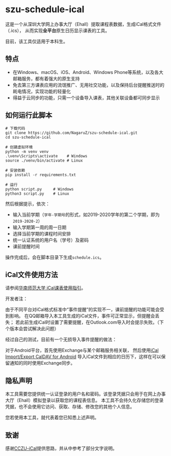 # szu-schedule-ical
这是一个从深圳大学网上办事大厅（Ehall）提取课程表数据，生成iCal格式文件（.ics），
从而实现**全平台**原生日历显示课表的工具。

目前，该工具仅适用于本科生。

## 特点
- 在Windows、macOS、iOS、Android、Windows Phone等系统，以及各大邮箱服务，都有着强大的原生支持
- 免去第三方课表应用的流氓推广、无用社交功能，以及保持后台提醒推送时的耗电情况，实现功能的轻量化
- 得益于云同步的功能，只需一个设备导入课表，其他关联设备都可同步显示


## 如何运行此脚本
```
# 下载代码
git clone https://github.com/NagaruZ/szu-schedule-ical.git
cd szu-schedule-ical

# 创建虚拟环境
python -m venv venv
.\venv\Scripts\activate    # Windows
source ./venv/bin/activate # Linux

# 安装依赖
pip install -r requirements.txt

# 运行
python script.py     # Windows
python3 script.py    # Linux
```
然后根据提示，依次：
- 输入当前学期（```学年-学期号```的形式，如2019-2020学年的第二个学期，即为```2019-2020-2```）
- 输入学期第一周的周一日期
- 选择当前学期的课程时间安排
- 统一认证系统的用户名（学号）及密码
- 课前提醒时间

操作完成后，会在脚本目录下生成```schedule.ics```。
## iCal文件使用方法
请参阅[华南师范大学 iCal课表使用指引](https://i.scnu.edu.cn/ical/doc#%E5%AF%BC%E5%85%A5%E7%9A%84%E6%AD%A5%E9%AA%A4)。

开发者注：

由于不同平台对iCal格式标准中“事件提醒”的实现不一，课前提醒的功能可能会受到影响。
在QQ邮箱导入本工具生成的iCal文件，事件可正常显示，但提醒会丢失；
若此前生成iCal时设置了需要提醒，在Outlook.com导入时会提示失败。（下个版本会尝试解决此问题）

经过自己的测试，目前有一个无损导入事件提醒的做法：

对于Android平台，首先使用Exchange与某个邮箱服务相关联，
然后使用[iCal Import/Export CalDAV for Android](https://apkpure.com/ical-import-export-caldav/tk.drlue.icalimportexport)
导入iCal文件到相应的日历下，这样在可以保留通知的同时使用Exchange同步。

## 隐私声明
本工具需要您提供统一认证登录的用户名和密码。该登录凭据只会用于在网上办事大厅（Ehall）模拟登录以获取您的课程表信息。
本工具不会持久化存储您的登录凭据，也不会使用它访问、获取、存储、修改您的其他个人信息。

您若使用本工具，就代表着您已知悉上述声明。

## 致谢
感谢[CCZU-iCal](https://github.com/Hogan-TR/CCZU-iCal)提供思路，并从中参考了部分文字说明。
